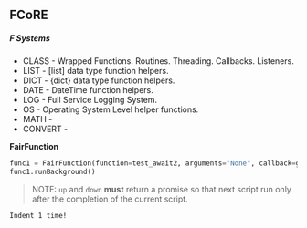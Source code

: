 ## FCoRE
 
##### F Systems

* CLASS - Wrapped Functions. Routines. Threading. Callbacks. Listeners.
* LIST - [list] data type function helpers.
* DICT - {dict} data type function helpers.
* DATE - DateTime function helpers.
* LOG - Full Service Logging System.
* OS - Operating System Level helper functions.
* MATH - 
* CONVERT - 

**FairFunction**

```python
func1 = FairFunction(function=test_await2, arguments="None", callback=g_mess)
func1.runBackground()
```


> NOTE: `up` and `down` **must** return a promise so that next script run only after the completion of the current script.


    Indent 1 time!

    